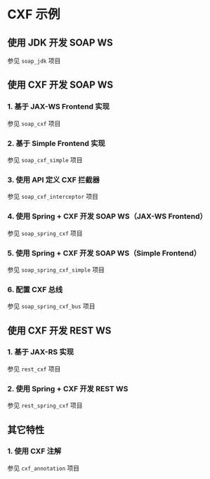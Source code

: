# CXF 示例

## 使用 JDK 开发 SOAP WS

参见 `soap_jdk` 项目

## 使用 CXF 开发 SOAP WS

### 1. 基于 JAX-WS Frontend 实现

参见 `soap_cxf` 项目

### 2. 基于 Simple Frontend 实现

参见 `soap_cxf_simple` 项目

### 3. 使用 API 定义 CXF 拦截器

参见 `soap_cxf_interceptor` 项目

### 4. 使用 Spring + CXF 开发 SOAP WS（JAX-WS Frontend）

参见 `soap_spring_cxf` 项目

### 5. 使用 Spring + CXF 开发 SOAP WS（Simple Frontend）

参见 `soap_spring_cxf_simple` 项目

### 6. 配置 CXF 总线

参见 `soap_spring_cxf_bus` 项目

## 使用 CXF 开发 REST WS

### 1. 基于 JAX-RS 实现

参见 `rest_cxf` 项目

### 2. 使用 Spring + CXF 开发 REST WS

参见 `rest_spring_cxf` 项目

## 其它特性 

### 1. 使用 CXF 注解

参见 `cxf_annotation` 项目